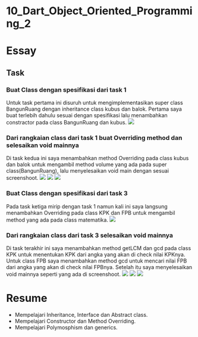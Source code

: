 # 10_Dart_Object_Oriented_Programming_2

# Essay

## Task

### Buat Class dengan spesifikasi dari task 1
Untuk task pertama ini disuruh untuk mengimplementasikan super class BangunRuang dengan inheritance class kubus dan balok.
Pertama saya buat terlebih dahulu sesuai dengan spesifikasi lalu menambahkan constractor pada class BangunRuang dan kubus.
![](screenshoot/SourceCodeTask1.png)

### Dari rangkaian class dari task 1 buat Overriding method dan selesaikan void mainnya
Di task kedua ini saya menambahkan method Overriding pada class kubus dan balok untuk mengambil method volume yang ada pada super class(BangunRuang), lalu menyelesaikan void main dengan sesuai screenshoot.
![](screenshoot/SourceCodeTask2.1.png)
![](screenshoot/SourceCodeTask2.2.png)
![](screenshoot/OutputTask2.png)

### Buat Class dengan spesifikasi dari task 3
Pada task ketiga mirip dengan task 1 namun kali ini saya langsung menambahkan Overriding pada class KPK dan FPB untuk mengambil method yang ada pada class matematika. 
![](screenshoot/SourceCodeTask3.png)

### Dari rangkaian class dari task 3 selesaikan void mainnya
Di task terakhir ini saya menambahkan method getLCM dan gcd pada class KPK untuk menentukan KPK dari angka yang akan di check nilai KPKnya.
Untuk class FPB saya menambahkan method gcd untuk mencari nilai FPB dari angka yang akan di check nilai FPBnya.
Setelah itu saya menyelesaikan void mainnya seperti yang ada di screenshoot.
![](screenshoot/SourceCodeTask4.1.png)
![](screenshoot/SourceCodeTask4.2.png)
![](screenshoot/OutputTask4.png)

# Resume
- Mempelajari Inheritance, Interface dan Abstract class.
- Mempelajari Constructor dan Method Overriding.
- Mempelajari Polymosphism dan generics.
